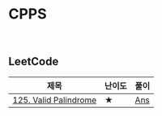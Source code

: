# CPPS

<br>

## LeetCode

| 제목 | 난이도 | 풀이 |
|-----|------|-----|
| [125. Valid Palindrome](https://leetcode.com/problems/valid-palindrome/) | ★ | [Ans]() |
